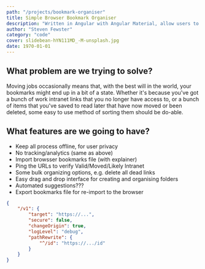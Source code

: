```yaml
---
path: "/projects/bookmark-organiser"
title: Simple Browser Bookmark Organiser
description: "Written in Angular with Angular Material, allow users to upload their bookmarks.xml file and prune and organise with ease"
author: "Steven Fewster"
category: "code"
cover: slidebean-hYN111MD_-M-unsplash.jpg
date: 1970-01-01
---
```


## What problem are we trying to solve?
Moving jobs occasionally means that, with the best will in the world, your bookmarks might end up in a bit of a state.  Whether it's because you've got a bunch of work intranet links that you no longer have access to, or a bunch of items that you've saved to read later that have now moved or been deleted, some easy to use method of sorting them should be do-able.
## What features are we going to have?
* Keep all process offline, for user privacy
* No tracking/analytics (same as above)
* Import browsser bookmarks file (with explainer)
* Ping the URLs to verify Valid/Moved/Likely Intranet
* Some bulk organizing options, e.g. delete all dead links
* Easy drag and drop interface for creating and organising folders
* Automated suggestions???
* Export bookmarks file for re-import to the browser

``` proxy.conf.json
{
    "/v1": {
        "target": "https://...",
        "secure": false,
        "changeOrigin": true,
        "logLevel": "debug",
        "pathRewrite": {
            "^/id": "https://.../id"
        }
    }
}
```